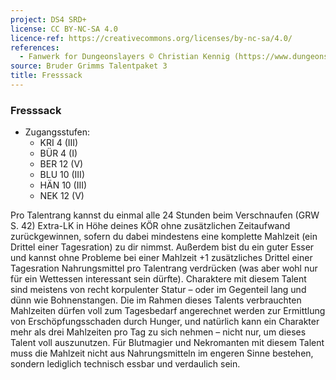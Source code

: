 ```yaml
---
project: DS4 SRD+
license: CC BY-NC-SA 4.0
licence-ref: https://creativecommons.org/licenses/by-nc-sa/4.0/
references: 
  - Fanwerk for Dungeonslayers © Christian Kennig (https://www.dungeonslayers.net/)
source: Bruder Grimms Talentpaket 3
title: Fresssack
---
```


### Fresssack

- Zugangsstufen:
  - KRI 4 (III)
  - BÜR 4 (I)
  - BER 12 (V)
  - BLU 10 (III)
  - HÄN 10 (III)
  - NEK 12 (V)

Pro Talentrang kannst du einmal alle 24 Stunden beim Verschnaufen (GRW S. 42) Extra-LK in Höhe deines KÖR ohne zusätzlichen Zeitaufwand zurückgewinnen, sofern du dabei mindestens eine komplette Mahlzeit (ein Drittel einer Tagesration) zu dir nimmst. Außerdem bist du ein guter Esser und kannst ohne Probleme bei einer Mahlzeit +1 zusätzliches Drittel einer Tagesration Nahrungsmittel pro Talentrang verdrücken (was aber wohl nur für ein Wettessen interessant sein dürfte). Charaktere mit diesem Talent sind meistens von recht korpulenter Statur – oder im Gegenteil lang und dünn wie Bohnenstangen. Die im Rahmen dieses Talents verbrauchten Mahlzeiten dürfen voll zum Tagesbedarf angerechnet werden zur Ermittlung von Erschöpfungsschaden durch Hunger, und natürlich kann ein Charakter mehr als drei Mahlzeiten pro Tag zu sich nehmen – nicht nur, um dieses Talent voll auszunutzen. Für Blutmagier und Nekromanten mit diesem Talent muss die Mahlzeit nicht aus Nahrungsmitteln im engeren Sinne bestehen, sondern lediglich technisch essbar und verdaulich sein.

